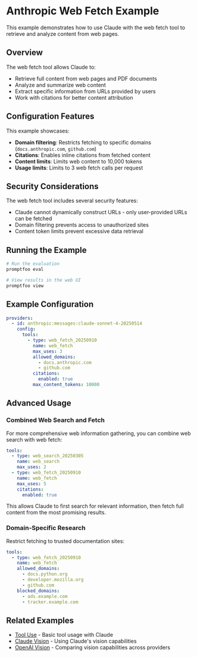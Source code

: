 # Anthropic Web Fetch Example

This example demonstrates how to use Claude with the web fetch tool to retrieve and analyze content from web pages.

## Overview

The web fetch tool allows Claude to:
- Retrieve full content from web pages and PDF documents
- Analyze and summarize web content
- Extract specific information from URLs provided by users
- Work with citations for better content attribution

## Configuration Features

This example showcases:
- **Domain filtering**: Restricts fetching to specific domains (`docs.anthropic.com`, `github.com`)
- **Citations**: Enables inline citations from fetched content
- **Content limits**: Limits web content to 10,000 tokens
- **Usage limits**: Limits to 3 web fetch calls per request

## Security Considerations

The web fetch tool includes several security features:
- Claude cannot dynamically construct URLs - only user-provided URLs can be fetched
- Domain filtering prevents access to unauthorized sites
- Content token limits prevent excessive data retrieval

## Running the Example

```bash
# Run the evaluation
promptfoo eval

# View results in the web UI
promptfoo view
```

## Example Configuration

```yaml
providers:
  - id: anthropic:messages:claude-sonnet-4-20250514
    config:
      tools:
        - type: web_fetch_20250910
          name: web_fetch
          max_uses: 3
          allowed_domains:
            - docs.anthropic.com
            - github.com
          citations:
            enabled: true
          max_content_tokens: 10000
```

## Advanced Usage

### Combined Web Search and Fetch

For more comprehensive web information gathering, you can combine web search with web fetch:

```yaml
tools:
  - type: web_search_20250305
    name: web_search
    max_uses: 2
  - type: web_fetch_20250910
    name: web_fetch
    max_uses: 5
    citations:
      enabled: true
```

This allows Claude to first search for relevant information, then fetch full content from the most promising results.

### Domain-Specific Research

Restrict fetching to trusted documentation sites:

```yaml
tools:
  - type: web_fetch_20250910
    name: web_fetch
    allowed_domains:
      - docs.python.org
      - developer.mozilla.org
      - github.com
    blocked_domains:
      - ads.example.com
      - tracker.example.com
```

## Related Examples

- [Tool Use](../tool-use/) - Basic tool usage with Claude
- [Claude Vision](../claude-vision/) - Using Claude's vision capabilities
- [OpenAI Vision](../openai-vision/) - Comparing vision capabilities across providers